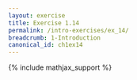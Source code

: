 ```yaml
---
layout: exercise
title: Exercise 1.14
permalink: /intro-exercises/ex_14/
breadcrumb: 1-Introduction
canonical_id: ch1ex14
---
```


{% include mathjax_support %}
